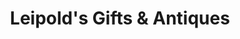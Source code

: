 ---
title: "Leipold's Gifts & Antiques"
url: /excelsior/leipolds-gifts-und-antiques/
shop: Andenken
---